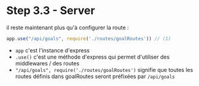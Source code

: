 # Step 3.3 - Server

il reste maintenant plus qu'à configurer la route : 

```js
app.use("/api/goals", require('./routes/goalRoutes')) // (1)
```

- `app` c'est l'instance d'express
- `.use()` c'est une méthode d'express qui permet d'utiliser des middlewares / des routes
- `"/api/goals", require('./routes/goalRoutes')` signifie que toutes les routes définis dans goalRoutes seront préfixées par `/api/goals`